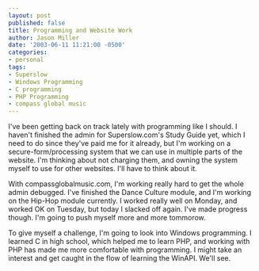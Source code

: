 ```yaml
---
layout: post
published: false
title: Programming and Website Work
author: Jason Miller
date: '2003-06-11 11:21:00 -0500'
categories:
- personal
tags:
- Superslow
- Windows Programming
- C programming
- PHP Programming
- compass global music
---
```


I've been getting back on track lately with programming like I should. I haven't
finished the admin for Superslow.com's Study Guide yet, which I need to do since
they've paid me for it already, but I'm working on a secure-form/processing
system that we can use in multiple parts of the website. I'm thinking about not
charging them, and owning the system myself to use for other websites. I'll have
to think about it.

With compassglobalmusic.com, I'm working really hard to get the whole admin
debugged. I've finished the Dance Culture module, and I'm working on the Hip-Hop
module currently. I worked really well on Monday, and worked OK on Tuesday, but
today I slacked off again. I've made progress though. I'm going to push myself
more and more tommorow.

To give myself a challenge, I'm going to look into Windows programming. I
learned C in high school, which helped me to learn PHP, and working with PHP has
made me more comfortable with programming. I might take an interest and get
caught in the flow of learning the WinAPI. We'll see.
